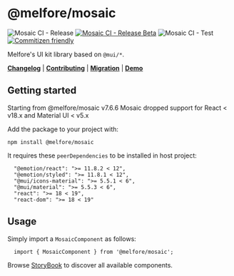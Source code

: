 # @melfore/mosaic

 ![Mosaic CI - Release](https://github.com/melfore/mosaic/workflows/Mosaic%20CI%20-%20Release/badge.svg) [![Mosaic CI - Release Beta](https://github.com/melfore/mosaic/actions/workflows/release-beta.yml/badge.svg)](https://github.com/melfore/mosaic/actions/workflows/release-beta.yml) ![Mosaic CI - Test](https://github.com/melfore/mosaic/workflows/Mosaic%20CI%20-%20Test/badge.svg) [![Commitizen friendly](https://img.shields.io/badge/commitizen-friendly-brightgreen.svg)](http://commitizen.github.io/cz-cli/)

Melfore's UI kit library based on `@mui/*`.

 <a href="https://github.com/melfore/mosaic/blob/master/CHANGELOG.md" target="_blank">**Changelog**</a> | <a href="https://github.com/melfore/mosaic/blob/master/CONTRIBUTING.md" target="_blank">**Contributing**</a> | <a href="https://github.com/melfore/mosaic/blob/master/MIGRATION.md" target="_blank">**Migration**</a> | <a href="https://melfore.github.io/mosaic/latest/" target="_blank">**Demo**</a>

## Getting started

Starting from @melfore/mosaic v7.6.6 Mosaic dropped support for React < v18.x and Material UI < v5.x

Add the package to your project with:

`npm install @melfore/mosaic`

It requires these `peerDependencies` to be installed in host project:

```
  "@emotion/react": ">= 11.8.2 < 12",
  "@emotion/styled": ">= 11.8.1 < 12",
  "@mui/icons-material": ">= 5.5.1 < 6",
  "@mui/material": ">= 5.5.3 < 6",
  "react": ">= 18 < 19",
  "react-dom": ">= 18 < 19"
```

## Usage

Simply import a `MosaicComponent` as follows:

```
  import { MosaicComponent } from '@melfore/mosaic';
```

Browse <a href="https://melfore.github.io/mosaic/latest/" target="_blank">StoryBook</a> to discover all available components.